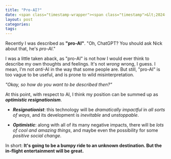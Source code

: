 ```yaml
---
title: "Pro-AI?"
date: <span class="timestamp-wrapper"><span class="timestamp">&lt;2024-01-11 Thu&gt;</span></span>
layout: post
categories: 
tags: 
---
```


Recently I was described as **"pro-AI"**. "Oh, ChatGPT? You should ask Nick about that, he's *pro-AI*."

I was a little taken aback, as "pro-AI" is not how I would ever think to describe my own thoughts and feelings. It's not *wrong* wrong, I guess. I mean, I'm not *anti*-AI in the way that some people are. But still, "pro-AI" is too vague to be useful, and is prone to wild misinterpretation.

*"Okay, so how do you want to be described then?"*

At this point, with respect to AI, I think my position can be summed up as ***optimistic resignationism***.

-   ***Resignationist***: this technology will be *dramatically impactful* in *all sorts of ways*, and its development is *inevitable* and *unstoppable*.

-   ***Optimistic***: along with all of its many negative impacts, there will be *lots of cool and amazing things*, and maybe even the possibility for some *positive social change*.

In short: **It's going to be a bumpy ride to an unknown destination. But the in-flight entertainment will be great.**
